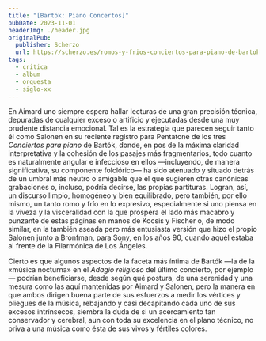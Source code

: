 ```yaml
---
title: "[Bartók: Piano Concertos]"
pubDate: 2023-11-01
headerImg: ./header.jpg
originalPub:
  publisher: Scherzo
  url: https://scherzo.es/romos-y-frios-conciertos-para-piano-de-bartok-por-aimard-y-salonen/
tags:
  - critica
  - album
  - orquesta
  - siglo-xx
---
```


En Aimard uno siempre espera hallar lecturas de una gran precisión técnica,
depuradas de cualquier exceso o artificio y ejecutadas desde una muy prudente
distancia emocional. Tal es la estrategia que parecen seguir tanto él como
Salonen en su reciente registro para Pentatone de los tres _Conciertos para
piano_ de Bartók, donde, en pos de la máxima claridad interpretativa y la
cohesión de los pasajes más fragmentarios, todo cuanto es naturalmente angular e
infeccioso en ellos —incluyendo, de manera significativa, su componente
folclórico— ha sido atenuado y situado detrás de un umbral más neutro o amigable
que el que sugieren otras canónicas grabaciones o, incluso, podría decirse, las
propias partituras. Logran, así, un discurso limpio, homogéneo y bien
equilibrado, pero también, por ello mismo, un tanto romo y frío en lo expresivo,
especialmente si uno piensa en la viveza y la visceralidad con la que prospera
el lado más macabro y punzante de estas páginas en manos de Kocsis y Fischer o,
de modo similar, en la también aseada pero más entusiasta versión que hizo el
propio Salonen junto a Bronfman, para Sony, en los años 90, cuando aquél estaba
al frente de la Filarmónica de Los Ángeles.

Cierto es que algunos aspectos de la faceta más íntima de Bartók —la de la
«música nocturna» en el _Adagio religioso_ del último concierto, por ejemplo—
podrían beneficiarse, desde según qué postura, de una serenidad y una mesura
como las aquí mantenidas por Aimard y Salonen, pero la manera en que ambos
dirigen buena parte de sus esfuerzos a medir los vértices y pliegues de la
música, rebajando y casi decapitando cada uno de sus excesos intrínsecos,
siembra la duda de si un acercamiento tan conservador y cerebral, aun con toda
su excelencia en el plano técnico, no priva a una música como ésta de sus vivos
y fértiles colores.
